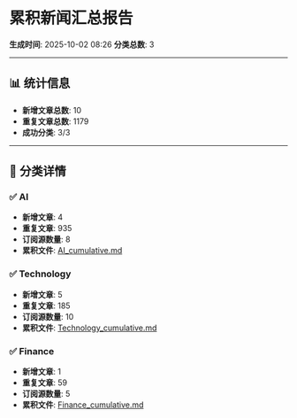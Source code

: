 # 累积新闻汇总报告

**生成时间**: 2025-10-02 08:26
**分类总数**: 3

---

## 📊 统计信息

- **新增文章总数**: 10
- **重复文章总数**: 1179
- **成功分类**: 3/3

---

## 📂 分类详情

### ✅ AI
- **新增文章**: 4
- **重复文章**: 935
- **订阅源数量**: 8
- **累积文件**: [AI_cumulative.md](./AI_cumulative.md)

### ✅ Technology
- **新增文章**: 5
- **重复文章**: 185
- **订阅源数量**: 10
- **累积文件**: [Technology_cumulative.md](./Technology_cumulative.md)

### ✅ Finance
- **新增文章**: 1
- **重复文章**: 59
- **订阅源数量**: 5
- **累积文件**: [Finance_cumulative.md](./Finance_cumulative.md)
